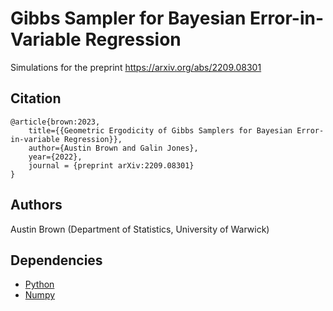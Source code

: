# Gibbs Sampler for Bayesian Error-in-Variable Regression

Simulations for the preprint https://arxiv.org/abs/2209.08301

## Citation

```
@article{brown:2023,
    title={{Geometric Ergodicity of Gibbs Samplers for Bayesian Error-in-variable Regression}}, 
    author={Austin Brown and Galin Jones},
    year={2022},
    journal = {preprint arXiv:2209.08301}
}
```

## Authors

Austin Brown (Department of Statistics, University of Warwick)

## Dependencies

* [Python](https://www.python.org)
* [Numpy](http://numpy.org/)
